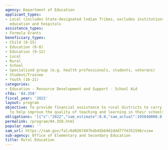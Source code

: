 ```yaml
---
agency: Department of Education
applicant_types:
- Local (includes State-designated lndian Tribes, excludes institutions of higher
  education and hospitals
assistance_types:
- Formula Grants
beneficiary_types:
- Child (6-15)
- Education (0-8)
- Education (9-12)
- Local
- Rural
- School
- Specialized group (e.g. health professionals, students, veterans)
- Student/Trainee
- Youth (16-21)
categories:
- Education - Resource Development and Support - School Aid
cfda: '84.358'
fiscal_year: '2022'
layout: program
objective: To provide financial assistance to rural districts to carry out activities
  to help improve the quality of teaching and learning in their schools.
obligations: '[{"x":"2022","sam_estimate":0.0,"sam_actual":195840000.0,"usa_spending_actual":196397212.66},{"x":"2023","sam_estimate":215000000.0,"sam_actual":0.0,"usa_spending_actual":160129698.28},{"x":"2024","sam_estimate":215000000.0,"sam_actual":0.0,"usa_spending_actual":0.0}]'
permalink: /program/84.358.html
popular_name: ''
sam_url: https://sam.gov/fal/6d0267497bdb45bb9d2d4d77fd351598/view
sub-agency: Office of Elementary and Secondary Education
title: Rural Education
---
```

